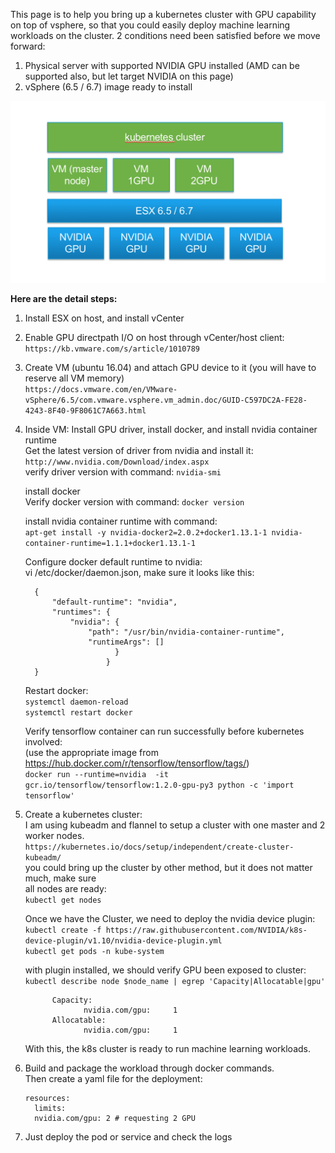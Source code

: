 This page is to help you bring up a kubernetes cluster with GPU capability on top of vsphere,
so that you could easily deploy machine learning workloads on the cluster.
2 conditions need been satisfied before we move forward:

 1. Physical server with supported NVIDIA GPU installed (AMD can be supported also, but let target NVIDIA on this page)
 2. vSphere (6.5 / 6.7) image ready to install

![arch](https://github.com/figo/kubernetes-GPU-vsphere-demo/blob/master/architecture.png)

**Here are the detail steps:**
1. Install ESX on host, and install vCenter  

2. Enable GPU directpath I/O on host through vCenter/host client:   
   `https://kb.vmware.com/s/article/1010789`
 
3. Create VM (ubuntu 16.04) and attach GPU device to it (you will have to reserve all VM memory)            
    `https://docs.vmware.com/en/VMware-vSphere/6.5/com.vmware.vsphere.vm_admin.doc/GUID-C597DC2A-FE28-4243-8F40-9F8061C7A663.html`

4.  Inside VM: Install GPU driver, install docker, and install nvidia container runtime  
    Get the latest version of driver from nvidia and install it:  
    `http://www.nvidia.com/Download/index.aspx`  
     verify driver version with command: `nvidia-smi`

     install docker  
     Verify docker version with command: `docker version`

     install nvidia container runtime with command:  
     `apt-get install -y nvidia-docker2=2.0.2+docker1.13.1-1 nvidia-container-runtime=1.1.1+docker1.13.1-1`

     Configure docker default runtime to nvidia:  
     vi /etc/docker/daemon.json, make sure it looks like this: 

 
          {
              "default-runtime": "nvidia",  
              "runtimes": {   
                  "nvidia": {   
                      "path": "/usr/bin/nvidia-container-runtime",  
                      "runtimeArgs": []   
                            }  
                          } 
          }
        
      Restart docker:  
      `systemctl daemon-reload`  
      `systemctl restart docker`  
     
      Verify tensorflow container can run successfully before kubernetes involved:  
      (use the appropriate image from https://hub.docker.com/r/tensorflow/tensorflow/tags/)  
      `docker run --runtime=nvidia  -it gcr.io/tensorflow/tensorflow:1.2.0-gpu-py3 python -c 'import tensorflow'`



5.  Create a kubernetes cluster:  
    I am using kubeadm and flannel to setup a cluster with one master and 2 worker nodes.  
    `https://kubernetes.io/docs/setup/independent/create-cluster-kubeadm/`  
    you could bring up the cluster by other method, but it does not matter much, make sure   
    all nodes are ready:  
      `kubectl get nodes`  


    Once we have the Cluster, we need to deploy the nvidia device plugin:  
    `kubectl create -f https://raw.githubusercontent.com/NVIDIA/k8s-device-plugin/v1.10/nvidia-device-plugin.yml`  
    `kubectl get pods -n kube-system`  

     with plugin installed, we should verify GPU been exposed to cluster:  
     `kubectl describe node $node_name | egrep 'Capacity|Allocatable|gpu'`


  
              Capacity:
                     nvidia.com/gpu:     1
              Allocatable:
                     nvidia.com/gpu:     1  

      With this, the k8s cluster is ready to run machine learning workloads.  


6. Build and package the workload through docker commands.  
   Then create a yaml file for the deployment:  


       resources:
         limits:
         nvidia.com/gpu: 2 # requesting 2 GPU


7. Just deploy the pod or service and check the logs

